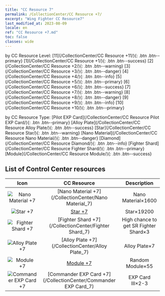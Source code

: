 ```yaml
---
title: "CC Resource 7"
permalink: /CollectionCenter/CC Resource +7/
excerpt: "Wing Fighter CC Resource7"
last_modified_at: 2023-08-09
locale: en
ref: "CC Resource +7.md"
toc: false
classes: wide
---
```


  by CC Resource Level:  [11](/CollectionCenter/CC Resource +11/){: .btn .btn--primary}   [1](/CollectionCenter/CC Resource +1/){: .btn .btn--success}   [2](/CollectionCenter/CC Resource +2/){: .btn .btn--warning}   [3](/CollectionCenter/CC Resource +3/){: .btn .btn--danger}   [4](/CollectionCenter/CC Resource +4/){: .btn .btn--info}   [5](/CollectionCenter/CC Resource +5/){: .btn .btn--primary}   [6](/CollectionCenter/CC Resource +6/){: .btn .btn--success}   [7](/CollectionCenter/CC Resource +7/){: .btn .btn--warning}   [8](/CollectionCenter/CC Resource +8/){: .btn .btn--danger}   [9](/CollectionCenter/CC Resource +9/){: .btn .btn--info}   [10](/CollectionCenter/CC Resource +10/){: .btn .btn--primary} 

  by CC Resource Type:  [Pilot EXP Card](/CollectionCenter/CC Resource Pilot EXP Card/){: .btn .btn--primary}   [Alloy Plate](/CollectionCenter/CC Resource Alloy Plate/){: .btn .btn--success}   [Star](/CollectionCenter/CC Resource Star/){: .btn .btn--warning}   [Nano Material](/CollectionCenter/CC Resource Nano Material/){: .btn .btn--danger}   [Diamond](/CollectionCenter/CC Resource Diamond/){: .btn .btn--info}   [Fighter Shard](/CollectionCenter/CC Resource Fighter Shard/){: .btn .btn--primary}   [Module](/CollectionCenter/CC Resource Module/){: .btn .btn--success} 

## List of Control Center resources

  |   Icon |      CC Resource        |   Description   |
  |:------:|:---------------:|:---------------:|
  | ![Nano Material +7](/images/cc/CC_Nano_Material_5_p.png) | [Nano Material +7](/CollectionCenter/Nano Material_7) | Nano Material×1600 |
  | ![Star +7](/images/cc/CC_Star_5_p.png) | [Star +7](/CollectionCenter/Star_7) | Star×19200 |
  | ![Fighter Shard +7](/images/cc/CC_Fighter_Shard_5_p.png) | [Fighter Shard +7](/CollectionCenter/Fighter Shard_7) | High chance to get SR Fighter Shard×3 |
  | ![Alloy Plate +7](/images/cc/CC_Alloy_Plate_5_p.png) | [Alloy Plate +7](/CollectionCenter/Alloy Plate_7) | Alloy Plate×7 |
  | ![Module +7](/images/cc/CC_Module_5_p.png) | [Module +7](/CollectionCenter/Module_7) | Random Module×55 |
  | ![Commander EXP Card +7](/images/cc/CC_Pilot_EXP_Card_5_p.png) | [Commander EXP Card +7](/CollectionCenter/Commander EXP Card_7) | EXP Card III×2-3 |
